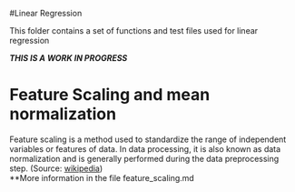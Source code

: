 #Linear Regression

This folder contains a set of functions and test files used for linear regression

***THIS IS A WORK IN PROGRESS***

# Feature Scaling and mean normalization

Feature scaling is a method used to standardize the range of independent variables or features of data. In data processing, it is also known as data normalization and is generally performed during the data preprocessing step. (Source: [wikipedia](http://en.wikipedia.org/wiki/Feature_scaling))
<br>
**More information in the file feature_scaling.md